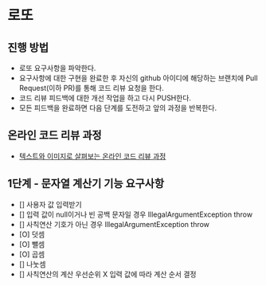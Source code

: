 # 로또
## 진행 방법
* 로또 요구사항을 파악한다.
* 요구사항에 대한 구현을 완료한 후 자신의 github 아이디에 해당하는 브랜치에 Pull Request(이하 PR)를 통해 코드 리뷰 요청을 한다.
* 코드 리뷰 피드백에 대한 개선 작업을 하고 다시 PUSH한다.
* 모든 피드백을 완료하면 다음 단계를 도전하고 앞의 과정을 반복한다.

## 온라인 코드 리뷰 과정
* [텍스트와 이미지로 살펴보는 온라인 코드 리뷰 과정](https://github.com/next-step/nextstep-docs/tree/master/codereview)

## 1단계 - 문자열 계산기 기능 요구사항
* [] 사용자 값 입력받기 
* [] 입력 값이 null이거나 빈 공백 문자일 경우 IllegalArgumentException throw
* [] 사칙연산 기호가 아닌 경우 IllegalArgumentException throw
* [O] 덧셈
* [O] 뺄셈
* [O] 곱셈
* [] 나눗셈
* [] 사칙연산의 계산 우선순위 X 입력 값에 따라 계산 순서 결정